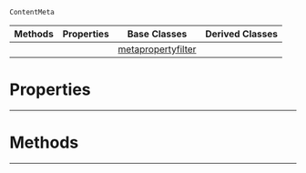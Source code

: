  `ContentMeta`

|Methods|Properties|Base Classes|Derived Classes|
|---|---|---|---|
| | |[metapropertyfilter](https://github.com/zeroengineteam/ZeroDocs/code_reference/class_reference/metapropertyfilter.markdown)| |


 #  Properties


---  
 #  Methods


---  
 

 